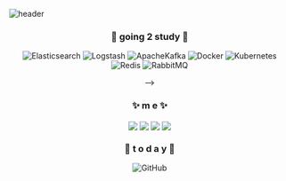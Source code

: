![header](https://capsule-render.vercel.app/api?type=waving&text=🦋Chae%20Eun🦋&fontSize=45&fontAlignY=40&desc=BackEnd%20Developer&descSize=13&descAlign=54.5&descAlignY=22.5&color=0:e8dcfd,100:100094&height=160)

<!--
<div align=center>
### ⚒ t e c h⚒
 
 ![Java](https://img.shields.io/badge/Java-007396?style=flat&logo=Java) ![Spring](https://img.shields.io/badge/Spring-6DB33F?style=flat&logo=Spring&logoColor=white) ![SpringBoot](https://img.shields.io/badge/Spring%20Boot-6DB33F?style=flat&logo=SpringBoot&logoColor=white)
![Hibernate](https://img.shields.io/badge/Hibernate-59666C?style=flat&logo=Hibernate&logoColor=white) ![SpringSecurity](https://img.shields.io/badge/Spring%20Security-6DB33F?style=flat&logo=SpringSecurity&logoColor=white) ![Swagger](https://img.shields.io/badge/Swagger-85EA2D?style=flat&logo=Swagger&logoColor=black)
 
 ![Django](https://img.shields.io/badge/Django-092E20?logo=Django&logoColor=white) ![React](https://img.shields.io/badge/React-61DAFB?logo=React&logoColor=white) ![JavaScript](https://img.shields.io/badge/JavaScript-F7DF1E?logo=JavaScript&logoColor=white) ![HTML](https://img.shields.io/badge/HTML5-E34F26?logo=HTML5&logoColor=white) ![CSS](https://img.shields.io/badge/CSS3-1572B6?logo=CSS3&logoColor=white)

 ![MySQL](https://img.shields.io/badge/MySQL-4479A1?style=flat&logo=MySQL&logoColor=white) ![MongoDB](https://img.shields.io/badge/MongoDB-47A248?style=flat&logo=MongoDB&logoColor=white)

![NGINX](https://img.shields.io/badge/NGINX-009639?style=flat&logo=NGINX&logoColor=white) ![Jenkins](https://img.shields.io/badge/Jenkins-D24939?style=flat&logo=Jenkins&logoColor=white) ![Vultr](https://img.shields.io/badge/Vultr-007BFC?style=flat&logo=Vultr&logoColor=white) ![AmazonAWS](https://img.shields.io/badge/AWS-232F3E?style=flat&logo=AmazonAWS&logoColor=white)

![IntelliJIDEA](https://img.shields.io/badge/IntelliJ%20IDEA-000000?style=flat&logo=IntelliJIDEA&logoColor=white) ![VisualStudioCode](https://img.shields.io/badge/VSCode-007ACC?style=flat&logo=VisualStudioCode&logoColor=white) ![VisualStudioCode](https://img.shields.io/badge/Eclipse%20IDE-2C2255?style=flat&logo=EclipseIDE&logoColor=white) ![Jupyter](https://img.shields.io/badge/Jupyter-F37626?style=flat&logo=Jupyter&logoColor=white) 

  </div>
-->

 <div align=center>

 <div> 
 
 ### 🌱 going 2 study 🌱
  ![Elasticsearch](https://img.shields.io/badge/Elasticsearch-005571?style=flat&logo=Elasticsearch&logoColor=white) ![Logstash](https://img.shields.io/badge/Logstash-005571?style=flat&logo=Logstash&logoColor=white) ![ApacheKafka](https://img.shields.io/badge/Apache%20Kafka-231F20?style=flat&logo=ApacheKafka&logoColor=white) ![Docker](https://img.shields.io/badge/Docker-2496ED?style=flat&logo=Docker&logoColor=white) ![Kubernetes](https://img.shields.io/badge/Kubernetes-326CE5?style=flat&logo=Kubernetes&logoColor=white) ![Redis](https://img.shields.io/badge/Redis-DC382D?style=flat&logo=Redis&logoColor=white) ![RabbitMQ](https://img.shields.io/badge/RabbitMQ-FF6600?style=flat&logo=RabbitMQ&logoColor=white)
 
 </div>
 <div align=center>
 -->

 <div> 
 
 ### ✨ m e ✨
  <a href="https://www.linkedin.com/in/chaeeun-kim-55b3391a7"><img align="center" src="https://img.shields.io/badge/LinkedIn-0A66C2?logo=LinkedIn&logoColor=white"/></a> <a href="https://velog.io/@leocodms"><img align="center" src="https://img.shields.io/badge/Velog-20C997?logo=Velog&logoColor=white"/></a> <a href="mailto:cheun0327@gmail.com"><img align="center" src="https://img.shields.io/badge/Gmail-EA4335?logo=Gmail&logoColor=white"/></a> <a href="https://42seoul.kr/seoul42/main/view"><img align="center" src="https://img.shields.io/badge/42%20Seoul-36393a?logo=42&logoColor=white"/></a>

 ### 💌  t o d a y 💌
  ![GitHub](https://hits.seeyoufarm.com/api/count/incr/badge.svg?url=https%3A%2F%2Fgithub.com%2Fseondal&count_bg=%23000000&title_bg=%23000000&icon=github.svg&icon_color=%23E7E7E7&title=GitHub)
 
 </div>
  </div>
  
  
